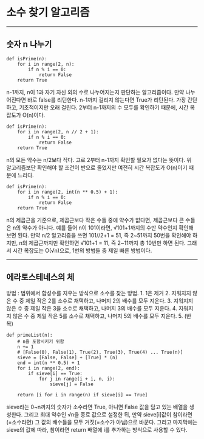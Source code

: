 # 소수 찾기 알고리즘

----

## 숫자 n 나누기

```
def isPrime(n):
    for i in range(2, n):
        if n % i == 0:
            return False  
    return True
```

n-1까지, n이 1과 자기 자신 외의 수로 나누어지는지 판단하는 알고리즘이다. 만약 나누어진다면 바로 false를 리턴한다. n-1까지 걸리지 않는다면 True가 리턴된다. 가장 간단하고, 기초적이지만 오래 걸린다. 2부터 n-1까지의 수 모두를 확인하기 때문에, 시간 복잡도가 O(n)이다.

```
def isPrime(n):
    for i in range(2, n // 2 + 1):
        if n % i == 0:
            return False  
    return True
```

n의 모든 약수는 n/2보다 작다. 고로 2부터 n-1까지 확인할 필요가 없다는 뜻이다. 위 알고리즘보단 확인해야 할 조건이 반으로 줄었지만 여전히 시간 복잡도가 O(n)이기 때문에 느리다.

```
def isPrime(n):
    for i in range(2, int(n ** 0.5) + 1):
        if n % i == 0:
            return False
    return True
```

n의 제곱근을 기준으로, 제곱근보다 작은 수들 중에 약수가 없다면, 제곱근보다 큰 수들은 n의 약수가 아니다. 예를 들어 n이 101이라면, √101+1까지의 수만 약수인지 확인해보면 된다. 만약 n/2 알고리즘을 쓰면 101//2+1 = 51, 즉 2~51까지 50번을 확인해야 하지만, n의 제곱근까지만 확인하면 √101+1 = 11, 즉 2~11까지 총 10번만 하면 된다. 그래서 시간 복잡도는 O(√n)으로, 1번의 방법들 중 제일 빠른 방법이다.

---

## 에라토스테네스의 체

방법 : 범위에서 합성수를 지우는 방식으로 소수를 찾는 방법. 1. 1은 제거 2. 지워지지 않은 수 중 제일 작은 2를 소수로 채택하고, 나머지 2의 배수를 모두 지운다. 3. 지워지지 않은 수 중 제일 작은 3을 소수로 채택하고, 나머지 3의 배수를 모두 지운다. 4. 지워지지 않은 수 중 제일 작은 5를 소수로 채택하고, 나머지 5의 배수를 모두 지운다. 5. (반복)

```
def primeList(n):
    # n을 포함시키기 위함
    n += 1
    # [False(0), False(1), True(2), True(3), True(4) ... True(n)]
    sieve = [False, False] + [True] * (n)
    end = int(n ** 0.5) + 1
    for i in range(2, end):
        if sieve[i] == True:
            for j in range(i + i, n, i):
                sieve[j] = False

    return [i for i in range(n) if sieve[i] == True]
```

sieve라는 0~n까지의 숫자가 소수라면 True, 아니면 False 값을 담고 있는 배열을 생성한다. 그리고 최대 약수인 √n을 종료 값으로 설정한 뒤, 만약 sieve[i]값이 참이라면(=소수라면) 그 값의 배수들을 모두 거짓(=소수가 아님)으로 바꾼다. 그리고 마지막에는 sieve의 값에 따라, 참이라면 return 배열에 i를 추가하는 방식으로 사용할 수 있다.
